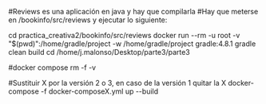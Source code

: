 #Reviews es una aplicación en java y hay que compilarla
#Hay que meterse en /bookinfo/src/reviews y ejecutar lo siguiente:

cd practica_creativa2/bookinfo/src/reviews
docker run --rm -u root -v "$(pwd)":/home/gradle/project -w /home/gradle/project gradle:4.8.1 gradle clean build
cd /home/j.malonso/Desktop/parte3/parte3

#docker compose rm -f -v

#Sustituir X por la versión 2 o 3, en caso de la versión 1 quitar la X
docker-compose -f docker-composeX.yml up --build


